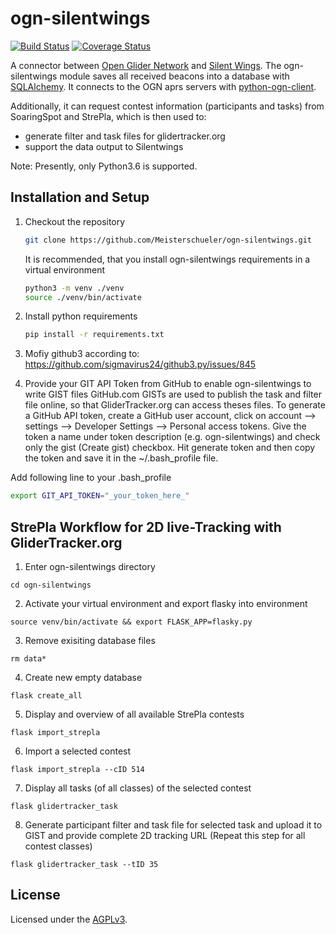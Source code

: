 # ogn-silentwings

[![Build Status](https://travis-ci.org/Meisterschueler/ogn-silentwings.svg?branch=master)](https://travis-ci.org/Meisterschueler/ogn-silentwings)
[![Coverage Status](https://img.shields.io/coveralls/Meisterschueler/ogn-silentwings.svg)](https://coveralls.io/r/Meisterschueler/ogn-silentwings)

A connector between  [Open Glider Network](http://wiki.glidernet.org/) and [Silent Wings](http://www.silentwings.no).
The ogn-silentwings module saves all received beacons into a database with [SQLAlchemy](http://www.sqlalchemy.org/).
It connects to the OGN aprs servers with [python-ogn-client](https://github.com/glidernet/python-ogn-client).

Additionally, it can request contest information (participants and tasks) from SoaringSpot and StrePla, which is then used to:
- generate filter and task files for glidertracker.org
- support the data output to Silentwings

Note: Presently, only Python3.6 is supported.


## Installation and Setup
1. Checkout the repository

   ```bash
   git clone https://github.com/Meisterschueler/ogn-silentwings.git
   ```

   It is recommended, that you install ogn-silentwings requirements in a virtual environment
   ```bash
   python3 -m venv ./venv
   source ./venv/bin/activate
   ```


2. Install python requirements

    ```bash
    pip install -r requirements.txt
    ```

3. Mofiy github3 according to:
https://github.com/sigmavirus24/github3.py/issues/845

4. Provide your GIT API Token from GitHub to enable ogn-silentwings to write GIST files
GitHub.com GISTs are used to publish the task and filter file online, so that GliderTracker.org can access theses files. To generate a GitHub API token, create a GitHub user account, click on account --> settings --> Developer Settings --> Personal access tokens. Give the token a name under token description (e.g. ogn-silentwings) and check only the gist (Create gist) checkbox. Hit generate token and then copy the token and save it in the ~/.bash_profile file.

Add following line to your .bash_profile
```bash
export GIT_API_TOKEN="_your_token_here_"
```

## StrePla Workflow for 2D live-Tracking with GliderTracker.org

1. Enter ogn-silentwings directory
```
cd ogn-silentwings
```

2. Activate your virtual environment and export flasky into environment
```
source venv/bin/activate && export FLASK_APP=flasky.py
```

3. Remove exisiting database files
```
rm data*
```

4. Create new empty database
```
flask create_all
```

5. Display and overview of all available StrePla contests
```
flask import_strepla
```

6. Import a selected contest
```
flask import_strepla --cID 514
```

7. Display all tasks (of all classes) of the selected contest
```
flask glidertracker_task
```

8. Generate participant filter and task file for selected task and upload it to GIST and provide complete 2D tracking URL
(Repeat this step for all contest classes)
```
flask glidertracker_task --tID 35
```






## License
Licensed under the [AGPLv3](LICENSE).
